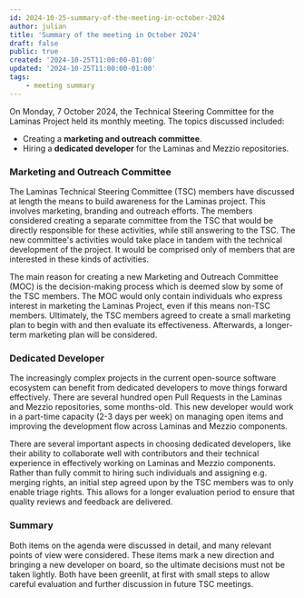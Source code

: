 ```yaml
---
id: 2024-10-25-summary-of-the-meeting-in-october-2024
author: julian
title: 'Summary of the meeting in October 2024'
draft: false
public: true
created: '2024-10-25T11:00:00-01:00'
updated: '2024-10-25T11:00:00-01:00'
tags:
    - meeting summary
---
```


On Monday, 7 October 2024, the Technical Steering Committee for the Laminas Project held its monthly meeting.
The topics discussed included:

- Creating a **marketing and outreach committee**.
- Hiring a **dedicated developer** for the Laminas and Mezzio repositories.

<!--- EXTENDED -->

### Marketing and Outreach Committee

The Laminas Technical Steering Committee (TSC) members have discussed at length the means to build awareness for the Laminas project.
This involves marketing, branding and outreach efforts.
The members considered creating a separate committee from the TSC that would be directly responsible for these activities, while still answering to the TSC.
The new committee's activities would take place in tandem with the technical development of the project.
It would be comprised only of members that are interested in these kinds of activities.

The main reason for creating a new Marketing and Outreach Committee (MOC) is the decision-making process which is deemed slow by some of the TSC members.
The MOC would only contain individuals who express interest in marketing the Laminas Project, even if this means non-TSC members.
Ultimately, the TSC members agreed to create a small marketing plan to begin with and then evaluate its effectiveness.
Afterwards, a longer-term marketing plan will be considered.

### Dedicated Developer

The increasingly complex projects in the current open-source software ecosystem can benefit from dedicated developers to move things forward effectively.
There are several hundred open Pull Requests in the Laminas and Mezzio repositories, some months-old.
This new developer would work in a part-time capacity (2-3 days per week) on managing open items and improving the development flow across Laminas and Mezzio components.

There are several important aspects in choosing dedicated developers, like their ability to collaborate well with contributors and their technical experience in effectively working on Laminas and Mezzio components.
Rather than fully commit to hiring such individuals and assigning e.g. merging rights, an initial step agreed upon by the TSC members was to only enable triage rights.
This allows for a longer evaluation period to ensure that quality reviews and feedback are delivered.

### Summary

Both items on the agenda were discussed in detail, and many relevant points of view were considered.
These items mark a new direction and bringing a new developer on board, so the ultimate decisions must not be taken lightly.
Both have been greenlit, at first with small steps to allow careful evaluation and further discussion in future TSC meetings.